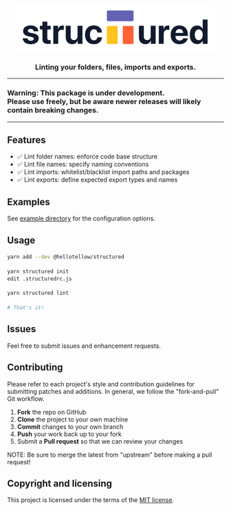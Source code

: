 <p align="center"><img src="static/logo.png" alt="Structured Logo" /></p>
<h3 align="center">Linting your folders, files, imports and exports.</h3>

---

<h3>
  Warning: This package is under development.<br />
  Please use freely, but be aware newer releases will likely contain breaking changes.
</h3>

---

## Features

- ✅ Lint folder names: enforce code base structure
- ✅ Lint file names: specify naming conventions
- ✅ Lint imports: whitelist/blacklist import paths and packages
- ✅ Lint exports: define expected export types and names

## Examples

See [example directory](examples/all-features/) for the configuration options.

## Usage

```bash
yarn add --dev @hellotellow/structured

yarn structured init
edit .structuredrc.js

yarn structured lint

# That's it!
```

## Issues

Feel free to submit issues and enhancement requests.

## Contributing

Please refer to each project's style and contribution guidelines for submitting patches and additions. In general, we follow the "fork-and-pull" Git workflow.

1.  **Fork** the repo on GitHub
2.  **Clone** the project to your own machine
3.  **Commit** changes to your own branch
4.  **Push** your work back up to your fork
5.  Submit a **Pull request** so that we can review your changes

NOTE: Be sure to merge the latest from "upstream" before making a pull request!

## Copyright and licensing

This project is licensed under the terms of the [MIT license](./LICENSE).
